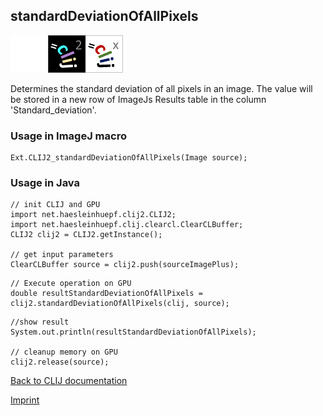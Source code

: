 ## standardDeviationOfAllPixels
<img src="images/mini_empty_logo.png"/><img src="images/mini_clij2_logo.png"/><img src="images/mini_clijx_logo.png"/>

Determines the standard deviation of all pixels in an image. The value will be stored in a new row of ImageJs
Results table in the column 'Standard_deviation'.

### Usage in ImageJ macro
```
Ext.CLIJ2_standardDeviationOfAllPixels(Image source);
```


### Usage in Java
```
// init CLIJ and GPU
import net.haesleinhuepf.clij2.CLIJ2;
import net.haesleinhuepf.clij.clearcl.ClearCLBuffer;
CLIJ2 clij2 = CLIJ2.getInstance();

// get input parameters
ClearCLBuffer source = clij2.push(sourceImagePlus);
```

```
// Execute operation on GPU
double resultStandardDeviationOfAllPixels = clij2.standardDeviationOfAllPixels(clij, source);
```

```
//show result
System.out.println(resultStandardDeviationOfAllPixels);

// cleanup memory on GPU
clij2.release(source);
```


[Back to CLIJ documentation](https://clij.github.io/)

[Imprint](https://clij.github.io/imprint)
